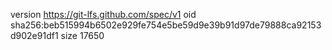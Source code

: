version https://git-lfs.github.com/spec/v1
oid sha256:beb515994b6502e929fe754e5be59d9e39b91d97de79888ca92153d902e91df1
size 17650

